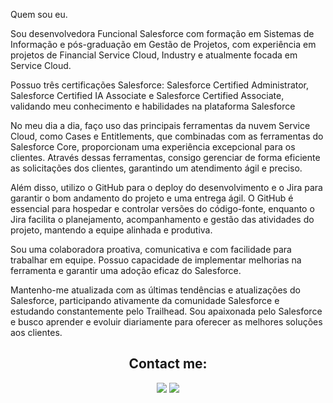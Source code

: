 Quem sou eu.

Sou desenvolvedora Funcional Salesforce com formação em Sistemas de Informação e pós-graduação em Gestão de Projetos, com experiência em projetos de Financial Service Cloud, Industry e atualmente focada em Service Cloud.

Possuo três certificações Salesforce: Salesforce Certified Administrator, Salesforce Certified IA Associate e Salesforce Certified Associate, validando meu conhecimento e habilidades na plataforma Salesforce


No meu dia a dia, faço uso das principais ferramentas da nuvem Service Cloud, como Cases e Entitlements, que combinadas com as ferramentas do Salesforce Core, proporcionam uma experiência excepcional para os clientes. Através dessas ferramentas, consigo gerenciar de forma eficiente as solicitações dos clientes, garantindo um atendimento ágil e preciso.

Além disso, utilizo o GitHub para o deploy do desenvolvimento e o Jira para garantir o bom andamento do projeto e uma entrega ágil. O GitHub é essencial para hospedar e controlar versões do código-fonte, enquanto o Jira facilita o planejamento, acompanhamento e gestão das atividades do projeto, mantendo a equipe alinhada e produtiva.

Sou uma colaboradora proativa, comunicativa e com facilidade para trabalhar em equipe. Possuo capacidade de implementar melhorias na ferramenta e garantir uma adoção eficaz do Salesforce.

Mantenho-me atualizada com as últimas tendências e atualizações do Salesforce, participando ativamente da comunidade Salesforce e estudando constantemente pelo Trailhead. Sou apaixonada pelo Salesforce e busco aprender e evoluir diariamente para oferecer as melhores soluções aos clientes.




<h2 align="center">Contact me:</h2>
<p align="center">
<a href = "mailto:thalita.amorim@hotmail.com"><img src="https://img.shields.io/badge/-Email-000?style=for-the-badge&logo=microsoft-outlook&logoColor=007BFF" target=" _blank"></a>
<a href="https://www.linkedin.com/in/thalitaamorimmoreira/" target="_blank"><img src="https://img.shields.io/badge/-LinkedIn-ff9000?style=for-the-badge&logo=linkedin&logoColor=white" target="_blank"></a>
</p>
